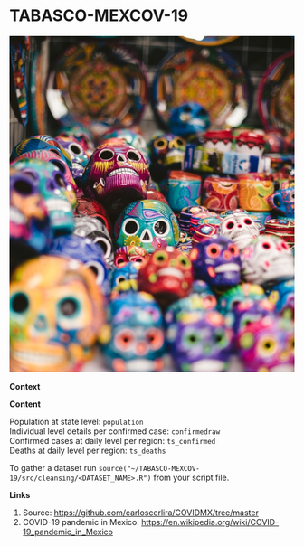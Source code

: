 # TABASCO-MEXCOV-19

<p align="center">
  <img src = "figs/mexico.jpeg"/>
</p>

**Context**

**Content**

Population at state level: `population` <br/>
Individual level details per confirmed case: `confirmedraw` <br/>
Confirmed cases at daily level per region: `ts_confirmed` <br/>
Deaths at daily level per region: `ts_deaths` <br/>

To gather a dataset run `source("~/TABASCO-MEXCOV-19/src/cleansing/<DATASET_NAME>.R")` from your script file.

**Links**

  1. Source: https://github.com/carloscerlira/COVIDMX/tree/master
  2. COVID-19 pandemic in Mexico: https://en.wikipedia.org/wiki/COVID-19_pandemic_in_Mexico
